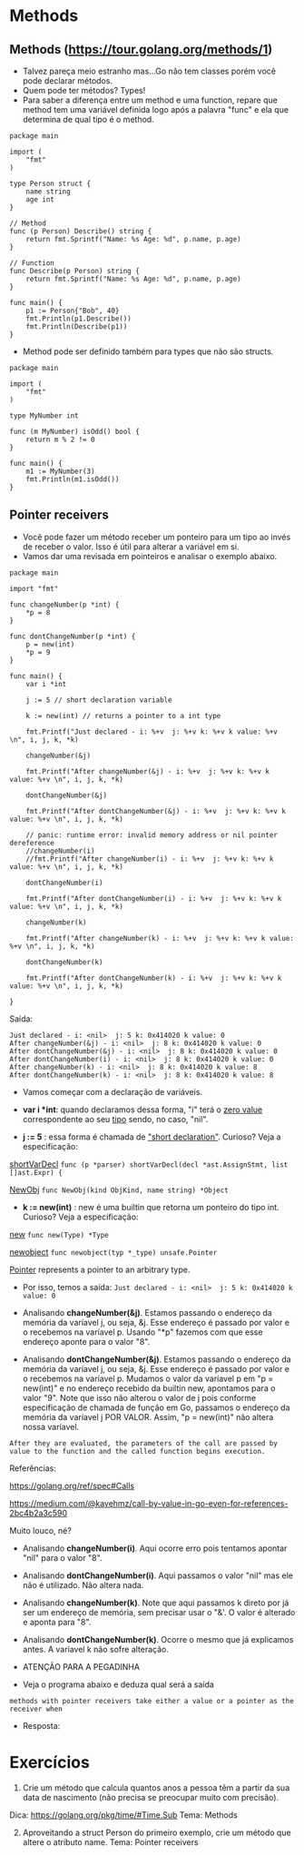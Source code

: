 # Methods
## Methods (https://tour.golang.org/methods/1)
- Talvez pareça meio estranho mas...Go não tem classes porém você pode declarar métodos.
- Quem pode ter métodos? Types!
- Para saber a diferença entre um method e uma function, repare que method tem uma variável definida logo após a palavra "func" e ela que determina de qual tipo é o method.

```
package main

import (
	"fmt"
)

type Person struct {
	name string
	age int
}

// Method
func (p Person) Describe() string {
	return fmt.Sprintf("Name: %s Age: %d", p.name, p.age)
}

// Function
func Describe(p Person) string {
    return fmt.Sprintf("Name: %s Age: %d", p.name, p.age)
}

func main() {
	p1 := Person{"Bob", 40}
	fmt.Println(p1.Describe())
    fmt.Println(Describe(p1))
}
```

- Method pode ser definido também para types que não são structs.

```
package main

import (
	"fmt"
)

type MyNumber int

func (m MyNumber) isOdd() bool {
	return m % 2 != 0
}

func main() {
	m1 := MyNumber(3)
	fmt.Println(m1.isOdd())
}
```

## Pointer receivers
- Vocẽ pode fazer um método receber um ponteiro para um tipo ao invés de receber o valor. Isso é útil para alterar a variável em si.
- Vamos dar uma revisada em pointeiros e analisar o exemplo abaixo.

```
package main

import "fmt"

func changeNumber(p *int) {
	*p = 8
}

func dontChangeNumber(p *int) {
	p = new(int)
	*p = 9
}

func main() {
	var i *int
	
	j := 5 // short declaration variable
	
	k := new(int) // returns a pointer to a int type
	
	fmt.Printf("Just declared - i: %+v  j: %+v k: %+v k value: %+v \n", i, j, k, *k)

	changeNumber(&j)
	
	fmt.Printf("After changeNumber(&j) - i: %+v  j: %+v k: %+v k value: %+v \n", i, j, k, *k)

	dontChangeNumber(&j)
	
	fmt.Printf("After dontChangeNumber(&j) - i: %+v  j: %+v k: %+v k value: %+v \n", i, j, k, *k)
	
	// panic: runtime error: invalid memory address or nil pointer dereference
	//changeNumber(i) 
	//fmt.Printf("After changeNumber(i) - i: %+v  j: %+v k: %+v k value: %+v \n", i, j, k, *k)
	
	dontChangeNumber(i)
	
	fmt.Printf("After dontChangeNumber(i) - i: %+v  j: %+v k: %+v k value: %+v \n", i, j, k, *k)
	
	changeNumber(k)
	
	fmt.Printf("After changeNumber(k) - i: %+v  j: %+v k: %+v k value: %+v \n", i, j, k, *k)
	
	dontChangeNumber(k)
	
	fmt.Printf("After dontChangeNumber(k) - i: %+v  j: %+v k: %+v k value: %+v \n", i, j, k, *k)
	
}
```

Saída:

```
Just declared - i: <nil>  j: 5 k: 0x414020 k value: 0 
After changeNumber(&j) - i: <nil>  j: 8 k: 0x414020 k value: 0 
After dontChangeNumber(&j) - i: <nil>  j: 8 k: 0x414020 k value: 0 
After dontChangeNumber(i) - i: <nil>  j: 8 k: 0x414020 k value: 0 
After changeNumber(k) - i: <nil>  j: 8 k: 0x414020 k value: 8 
After dontChangeNumber(k) - i: <nil>  j: 8 k: 0x414020 k value: 8 
```

- Vamos começar com a declaração de variáveis. 

- **var i \*int**: quando declaramos dessa forma, "i" terá o [zero value](https://golang.org/ref/spec#The_zero_value) correspondente ao seu [tipo](https://golang.org/ref/spec#Pointer_types) sendo, no caso, "nil". 

- **j := 5** : essa forma é chamada de ["short declaration"](https://golang.org/ref/spec#Short_variable_declarations). Curioso? Veja a especificação:

[shortVarDecl](https://github.com/golang/go/blob/43e8fd4ef1ae24f1505bd34708fc30aa2b736c52/src/go/parser/parser.go#L141)
```func (p *parser) shortVarDecl(decl *ast.AssignStmt, list []ast.Expr) {```

[NewObj](https://github.com/golang/go/blob/f90e89e675443731e36c2de4bcd3cdd7316d3dfc/src/go/ast/scope.go#L85)
```func NewObj(kind ObjKind, name string) *Object```

- **k := new(int)** : new é uma builtin que retorna um ponteiro do tipo int. Curioso? Veja a especificação:

[new](https://github.com/golang/go/blob/d152ff286f6ef2b25bd95bf97a429a1dc40ba4b5/src/builtin/builtin.go#L191)
```func new(Type) *Type```

[newobject](https://github.com/golang/go/blob/f90e89e675443731e36c2de4bcd3cdd7316d3dfc/src/runtime/malloc.go#L1027)
```func newobject(typ *_type) unsafe.Pointer```

[Pointer](https://github.com/golang/go/blob/f90e89e675443731e36c2de4bcd3cdd7316d3dfc/src/unsafe/unsafe.go#L17) represents a pointer to an arbitrary type. 

- Por isso, temos a saída:
```Just declared - i: <nil>  j: 5 k: 0x414020 k value: 0 ```

- Analisando **changeNumber(&j)**. Estamos passando o endereço da memória da varíavel j, ou seja, &j. Esse endereço é passado por valor e o recebemos na varíavel p. Usando "*p" fazemos com que esse endereço aponte para o valor "8".

- Analisando **dontChangeNumber(&j)**. Estamos passando o endereço da memória da varíavel j, ou seja, &j. Esse endereço é passado por valor e o recebemos na varíavel p. Mudamos o valor da varíavel p em "p = new(int)" e no endereço recebido da builtin new, apontamos para o valor "9". Note que isso não alterou o valor de j pois conforme especificação de chamada de função em Go, passamos o endereço da memória da varíavel j POR VALOR. Assim, "p = new(int)" não altera nossa varíavel.
```
After they are evaluated, the parameters of the call are passed by value to the function and the called function begins execution.
```

Referências: 

https://golang.org/ref/spec#Calls

https://medium.com/@kavehmz/call-by-value-in-go-even-for-references-2bc4b2a3c590

Muito louco, né?

- Analisando **changeNumber(i)**. Aqui ocorre erro pois tentamos apontar "nil" para o valor "8".

- Analisando **dontChangeNumber(i)**. Aqui passamos o valor "nil" mas ele não é utilizado. Não altera nada.

- Analisando **changeNumber(k)**. Note que aqui passamos k direto por já ser um endereço de memória, sem precisar usar o "&'. O valor é alterado e aponta para "8".

- Analisando **dontChangeNumber(k)**. Ocorre o mesmo que já explicamos antes. A varíavel k não sofre alteração.

- ATENÇÃO PARA A PEGADINHA
- Veja o programa abaixo e deduza qual será a saída
```
methods with pointer receivers take either a value or a pointer as the receiver when
```
- Resposta:

# Exercícios
1) Crie um método que calcula quantos anos a pessoa têm a partir da sua data de nascimento (não precisa se preocupar muito com precisão).

Dica: https://golang.org/pkg/time/#Time.Sub
Tema: Methods

2) Aproveitando a struct Person do primeiro exemplo, crie um método que altere o atributo name.
Tema: Pointer receivers

